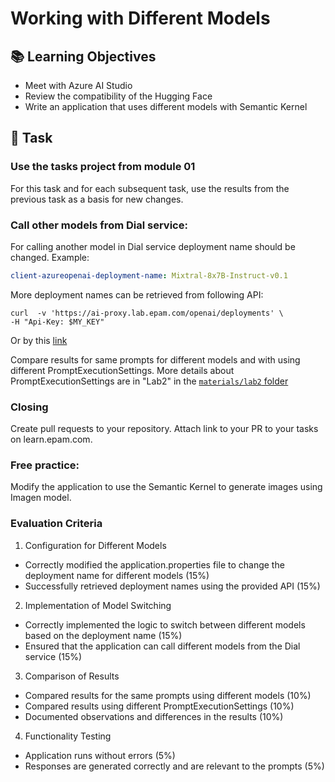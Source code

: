 
# Working with Different Models

## 📚 Learning Objectives
- Meet with Azure AI Studio
- Review the compatibility of the Hugging Face
- Write an application that uses different models with Semantic Kernel

## 📑 Task

### Use the tasks project from module 01
For this task and for each subsequent task, use the results from the previous task as a basis for new changes.

### Call other models from Dial service:
For calling another model in Dial service deployment name should be changed. Example:

```yaml
client-azureopenai-deployment-name: Mixtral-8x7B-Instruct-v0.1
```

More deployment names can be retrieved from following API:

```shell
curl  -v 'https://ai-proxy.lab.epam.com/openai/deployments' \
-H "Api-Key: $MY_KEY"
```

Or by this [link](https://docs.epam-rail.com/supported-models)

Compare results for same prompts for different models and with using different PromptExecutionSettings. More details about PromptExecutionSettings are in  "Lab2" in the [`materials/lab2` folder](https://git.epam.com/epm-cdp/global-java-foundation-program/java-courses/-/tree/main/gen-ai-bootcamp/materials/02-promt-engineering)

### Closing
Create pull requests to your repository.
Attach link to your PR to your tasks on learn.epam.com.

### Free practice:
Modify the application to use the Semantic Kernel to generate images using Imagen model.

### Evaluation Criteria
1. Configuration for Different Models
- Correctly modified the application.properties file to change the deployment name for different models (15%)
- Successfully retrieved deployment names using the provided API (15%)

2. Implementation of Model Switching
- Correctly implemented the logic to switch between different models based on the deployment name (15%)
- Ensured that the application can call different models from the Dial service (15%)

3. Comparison of Results
- Compared results for the same prompts using different models (10%)
- Compared results using different PromptExecutionSettings (10%)
- Documented observations and differences in the results (10%)

4. Functionality Testing
- Application runs without errors (5%)
- Responses are generated correctly and are relevant to the prompts (5%)